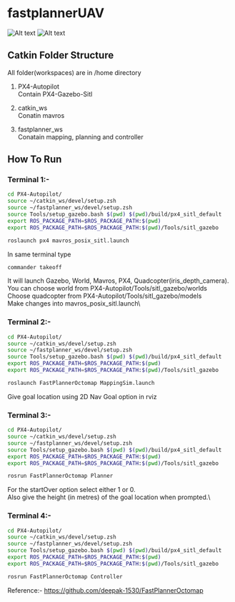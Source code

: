 # fastplannerUAV


![Alt text](https://github.com/deepak-1530/FastPlannerOctomap/blob/main/FastPlanner_OctomapAvoidance.gif)
![Alt text](https://github.com/deepak-1530/FastPlannerOctomap/blob/main/GardenAvoidance.gif)

## Catkin Folder Structure
All folder(workspaces) are in /home directory
1. PX4-Autopilot\
  Contain PX4-Gazebo-Sitl
  
2. catkin_ws\
  Conatin mavros
  
3. fastplanner_ws\
  Conatain mapping, planning and controller


## How To Run

### Terminal 1:-
```bash
cd PX4-Autopilot/
source ~/catkin_ws/devel/setup.zsh
source ~/fastplanner_ws/devel/setup.zsh
source Tools/setup_gazebo.bash $(pwd) $(pwd)/build/px4_sitl_default
export ROS_PACKAGE_PATH=$ROS_PACKAGE_PATH:$(pwd)
export ROS_PACKAGE_PATH=$ROS_PACKAGE_PATH:$(pwd)/Tools/sitl_gazebo

roslaunch px4 mavros_posix_sitl.launch
```

In same terminal type
```bash
commander takeoff
```

It will launch Gazebo, World, Mavros, PX4, Quadcopter(iris_depth_camera).\
You can choose world from PX4-Autopilot/Tools/sitl_gazebo/worlds\
Choose quadcopter from PX4-Autopilot/Tools/sitl_gazebo/models\
Make changes into mavros_posix_sitl.launch\

### Terminal 2:-
```bash
cd PX4-Autopilot/
source ~/catkin_ws/devel/setup.zsh
source ~/fastplanner_ws/devel/setup.zsh
source Tools/setup_gazebo.bash $(pwd) $(pwd)/build/px4_sitl_default
export ROS_PACKAGE_PATH=$ROS_PACKAGE_PATH:$(pwd)
export ROS_PACKAGE_PATH=$ROS_PACKAGE_PATH:$(pwd)/Tools/sitl_gazebo

roslaunch FastPlannerOctomap MappingSim.launch
```
Give goal location using 2D Nav Goal option in rviz

### Terminal 3:-
```bash
cd PX4-Autopilot/
source ~/catkin_ws/devel/setup.zsh
source ~/fastplanner_ws/devel/setup.zsh
source Tools/setup_gazebo.bash $(pwd) $(pwd)/build/px4_sitl_default
export ROS_PACKAGE_PATH=$ROS_PACKAGE_PATH:$(pwd)
export ROS_PACKAGE_PATH=$ROS_PACKAGE_PATH:$(pwd)/Tools/sitl_gazebo

rosrun FastPlannerOctomap Planner
```
For the startOver option select either 1 or 0.\
Also give the height (in metres) of the goal location when prompted.\

### Terminal 4:-
```bash
cd PX4-Autopilot/
source ~/catkin_ws/devel/setup.zsh
source ~/fastplanner_ws/devel/setup.zsh
source Tools/setup_gazebo.bash $(pwd) $(pwd)/build/px4_sitl_default
export ROS_PACKAGE_PATH=$ROS_PACKAGE_PATH:$(pwd)
export ROS_PACKAGE_PATH=$ROS_PACKAGE_PATH:$(pwd)/Tools/sitl_gazebo

rosrun FastPlannerOctomap Controller
```


Reference:- https://github.com/deepak-1530/FastPlannerOctomap
